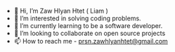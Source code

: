 - 👋 Hi, I’m Zaw Hlyan Htet ( Liam )
- 👀 I’m interested in solving coding problems.
- 🌱 I’m currently learning to be a software developer.
- 💞️ I’m looking to collaborate on open source projects
- 📫 How to reach me - prsn.zawhlyanhtet@gmail.com

<!---
zest97/zest97 is a ✨ special ✨ repository because its `README.md` (this file) appears on your GitHub profile.
You can click the Preview link to take a look at your changes.
--->

